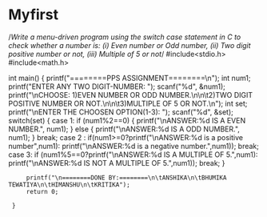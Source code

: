 # Myfirst
/*Write a menu-driven program using the switch case statement in 
C to check whether a number is: (i) Even number or Odd number,
 (ii) Two digit positive number or not, (iii) Multiple of 5 or not*/
 #include<stdio.h>
 #include<math.h>
 
 int main() {
 	printf("========PPS ASSIGNMENT========\n");
 	int num1;
 	printf("ENTER ANY TWO DIGIT-NUMBER: ");
 	scanf("%d", &num1);
 	printf("\nCHOOSE: 1)EVEN NUMBER OR ODD NUMBER.\n\n\t2)TWO DIGIT POSITIVE NUMBER OR NOT.\n\n\t3)MULTIPLE OF 5 OR NOT.\n");
    int set;
    printf("\nENTER THE CHOOSEN OPTION(1-3): ");
 	scanf("%d", &set);
 	switch(set) {
 		case 1:  if (num1%2==0) {
 			printf("\nANSWER:%d IS A EVEN NUMBER.", num1);
 		}	else {
		 printf("\nANSWER:%d IS A ODD NUMBER.", num1);
		}	break;
		case 2 : if(num1>=0?printf("\nANSWER:%d is a positive number",num1): printf("\nANSWER:%d is a negative number.",num1));
		break;
		case 3: if (num1%5==0?printf("\nANSWER:%d IS A MULTIPLE OF 5.",num1): printf("\nANSWER:%d IS NOT A MULTIPLE OF 5.",num1));
		break;
		 } 

		 printf("\n========DONE BY:========\n\tANSHIKA\n\tBHUMIKA TEWATIYA\n\tHIMANSHU\n\tKRITIKA");
		 return 0;
		
	 }
